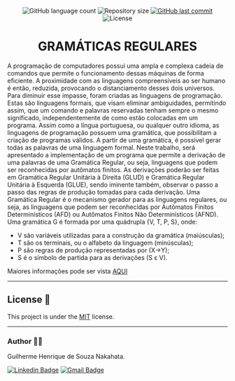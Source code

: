 <p align="center">
  <img alt="GitHub language count" src="https://img.shields.io/github/languages/count/GuilhermeNakahata/GramaticaRegular?color=%2304D361">

  <img alt="Repository size" src="https://img.shields.io/github/repo-size/GuilhermeNakahata/GramaticaRegular">
	
  <a href="https://github.com/GuilhermeNakahata/GramaticaRegular/commits/master">
    <img alt="GitHub last commit" src="https://img.shields.io/github/last-commit/GuilhermeNakahata/GramaticaRegular">
  </a>
    
   <img alt="License" src="https://img.shields.io/badge/license-MIT-brightgreen">
	

<h1 align="center"> GRAMÁTICAS REGULARES </h1>

<p aligin="center"> A programação de computadores possui uma ampla e complexa cadeia de
comandos que permite o funcionamento dessas máquinas de forma eficiente. A
proximidade com as linguagens compreensíveis ao ser humano é então,
reduzida, provocando o distanciamento desses dois universos.
Para diminuir esse impasse, foram criadas as linguagens de programação. Estas
são linguagens formais, que visam eliminar ambiguidades, permitindo assim, que
um comando e palavras reservadas tenham sempre o mesmo significado,
independentemente de como estão colocadas em um programa.
Assim como a língua portuguesa, ou qualquer outro idioma, as linguagens de
programação possuem uma gramática, que possibilitam a criação de programas
válidos. A partir de uma gramática, é possível gerar todas as palavras de uma
linguagem formal.
Neste trabalho, será apresentado a implementação de um programa que permite
a derivação de uma palavras de uma Gramática Regular, ou seja, linguagens
que podem ser reconhecidas por autômatos finitos.
As derivações poderão ser feitas em Gramática Regular Unitária à Direita
(GLUD) e Gramática Regular Unitária à Esquerda (GLUE), sendo iminente
também, observar o passo a passo das regras de produção tomadas para cada
derivação.
Uma Gramática Regular é o mecanismo gerador para as linguagens regulares,
ou seja, as linguagens que podem ser reconhecidas por Autômatos Finitos
Determinísticos (AFD) ou Autômatos Finitos Não Determinísticos (AFND).
Uma gramática G é formada por uma quádrupla {V, T, P, S}, onde: </p>

- V são variáveis utilizadas para a construção da gramática (maiúsculas);
- T são os terminais, ou o alfabeto da linguagem (minúsculas);
- P são regras de produção representadas por (X→Y);
- S é o símbolo de partida para as derivações (S ε V).

Maiores informações pode ser vista [AQUI](./RelatorioTecnico.pdf)

---

## License 📝

This project is under the [MIT](./LICENSE) license.
	
---
	
### Author :technologist:

Guilherme Henrique de Souza Nakahata.

[![Linkedin Badge](https://img.shields.io/badge/-GuilhermeNakahata-blue?style=flat-square&logo=Linkedin&logoColor=white)](https://www.linkedin.com/in/guilherme-henrique-de-souza-nakahata-637459187/) 
[![Gmail Badge](https://img.shields.io/badge/-guilhermenakahata@gmail.com-c14438?style=flat-square&logo=Gmail&logoColor=white)](mailto:GuilhermeNakahata@gmail.com)
